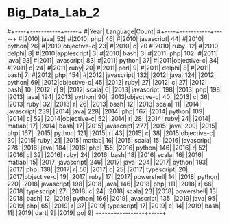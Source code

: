 # Big_Data_Lab_2
#+----+-----------+-----+
#|Year|   Language|Count|
#+----+-----------+-----+
#|2010|       java|   52|
#|2010|        php|   46|
#|2010| javascript|   44|
#|2010|     python|   26|
#|2010|objective-c|   23|
#|2010|          c|   20
#|2010|       ruby|   12|
#|2010|     delphi|    8|
#|2010|applescript|    3|
#|2010|       bash|    3|
#|2011|        php|  102|
#|2011|       java|   93|
#|2011| javascript|   83|
#|2011|     python|   37|
#|2011|objective-c|   34|
#|2011|          c|   24|
#|2011|       ruby|   20|
#|2011|       perl|    9|
#|2011|     delphi|    8|
#|2011|       bash|    7|
#|2012|        php|  154|
#|2012| javascript|  132|
|2012|       java|  124|
|2012|     python|   69|
|2012|objective-c|   45|
|2012|       ruby|   27|
|2012|          c|   27|
|2012|       bash|   10|
|2012|          r|    9|
|2012|      scala|    6|
|2013| javascript|  198|
|2013|        php|  198|
|2013|       java|  194|
|2013|     python|   90|
|2013|objective-c|   40|
|2013|          c|   36|
|2013|       ruby|   32|
|2013|          r|   26|
|2013|       bash|   12|
|2013|      scala|   11|
|2014| javascript|  239|
|2014|       java|  228|
|2014|        php|  167|
|2014|     python|  109|
|2014|          c|   52|
|2014|objective-c|   52|
|2014|          r|   28|
|2014|       ruby|   24|
|2014|     matlab|   17|
|2014|       bash|   17|
|2015| javascript|  277|
|2015|       java|  209|
|2015|        php|  167|
|2015|     python|  121|
|2015|          r|   43|
|2015|          c|   38|
|2015|objective-c|   30|
|2015|       ruby|   21|
|2015|     matlab|   16|
|2015|      scala|   15|
|2016| javascript|  278|
|2016|       java|  184|
|2016|        php|  155|
|2016|     python|  146|
|2016|          r|   52|
|2016|          c|   32|
|2016|       ruby|   24|
|2016|       bash|   18|
|2016|      scala|   16|
|2016|     matlab|   15|
|2017| javascript|  246|
|2017|       java|  204|
|2017|     python|  193|
|2017|        php|  138|
|2017|          r|   56|
|2017|          c|   25|
|2017| typescript|   20|
|2017|objective-c|   19|
|2017|       ruby|   17|
|2017| powershell|   14|
|2018|     python|  220|
|2018| javascript|  198|
|2018|       java|  146|
|2018|        php|  111|
|2018|          r|   66|
|2018| typescript|   27|
|2018|          c|   24|
|2018|      scala|   23|
|2018| powershell|   13|
|2018|       bash|   12|
|2019|     python|  166|
|2019| javascript|  135|
|2019|       java|   95|
|2019|        php|   65|
|2019|          r|   37|
|2019| typescript|   17|
|2019|          c|   14|
|2019|       bash|   11|
|2019|       dart|    9|
|2019|         go|    9|
+----+-----------+-----+
